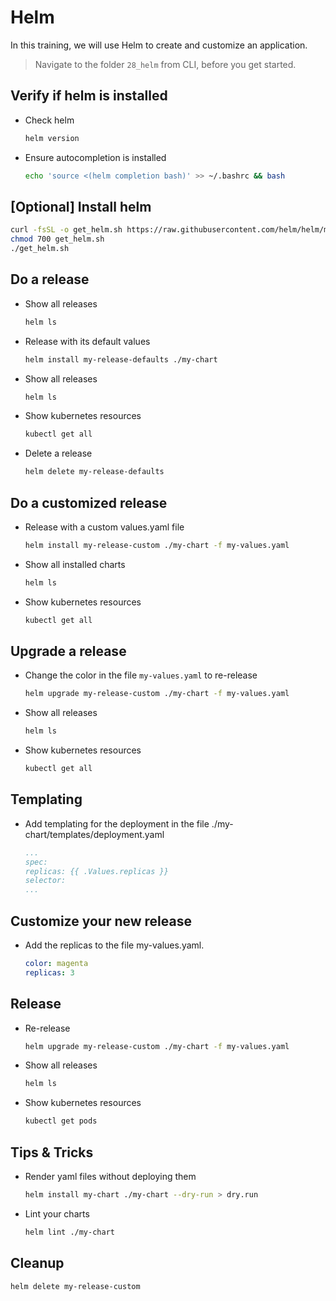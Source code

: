 # Helm

In this training, we will use Helm to create and customize an application.

>Navigate to the folder `28_helm` from CLI, before you get started. 

## Verify if helm is installed
* Check helm
  ```bash
  helm version
  ```

* Ensure autocompletion is installed
  ```bash
  echo 'source <(helm completion bash)' >> ~/.bashrc && bash
  ```

## [Optional] Install helm

```bash
curl -fsSL -o get_helm.sh https://raw.githubusercontent.com/helm/helm/master/scripts/get-helm-3
chmod 700 get_helm.sh
./get_helm.sh
```

## Do a release

* Show all releases
  ```bash
  helm ls
  ```

* Release with its default values
  ```bash
  helm install my-release-defaults ./my-chart
  ```

* Show all releases
  ```bash
  helm ls
  ```

* Show kubernetes resources
  ```bash
  kubectl get all
  ```

* Delete a release
  ```bash
  helm delete my-release-defaults
  ```

## Do a customized release

* Release with a custom values.yaml file
  ```bash
  helm install my-release-custom ./my-chart -f my-values.yaml 
  ```

* Show all installed charts
  ```bash
  helm ls
  ```

* Show kubernetes resources
  ```bash
  kubectl get all
  ```

## Upgrade a release

* Change the color in the file `my-values.yaml` to re-release
  ```bash
  helm upgrade my-release-custom ./my-chart -f my-values.yaml
  ```

* Show all releases
  ```bash
  helm ls
  ```

* Show kubernetes resources
  ```bash
  kubectl get all
  ```

## Templating

* Add templating for the deployment in the file ./my-chart/templates/deployment.yaml
  ```yaml
  ...
  spec:
  replicas: {{ .Values.replicas }}
  selector:
  ...
  ```

## Customize your new release

* Add the replicas to the file my-values.yaml.
  ```yaml
  color: magenta
  replicas: 3
  ```

## Release

* Re-release 
  ```bash
  helm upgrade my-release-custom ./my-chart -f my-values.yaml
  ```

* Show all releases
  ```bash
  helm ls
  ```

* Show kubernetes resources
  ```bash
  kubectl get pods
  ```

## Tips & Tricks

* Render yaml files without deploying them
  ```bash
  helm install my-chart ./my-chart --dry-run > dry.run
  ```

* Lint your charts
  ```bash
  helm lint ./my-chart
  ```

## Cleanup

```bash
helm delete my-release-custom
```

